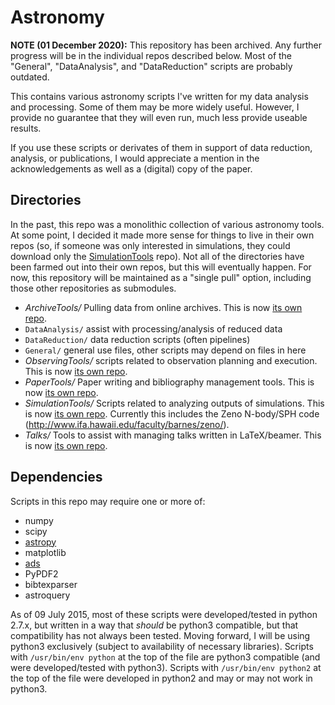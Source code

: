 # Astronomy

**NOTE (01 December 2020):** This repository has been archived. Any further progress will be in the individual repos described below. Most of the "General", "DataAnalysis", and "DataReduction" scripts are probably outdated.

This contains various astronomy scripts I've written for my data analysis and processing.
Some of them may be more widely useful.
However, I provide no guarantee that they will even run, much less provide useable results.

If you use these scripts or derivates of them in support of data reduction, analysis, or publications, I would appreciate a mention in the acknowledgements as well as a (digital) copy of the paper.

## Directories

In the past, this repo was a monolithic collection of various astronomy tools.
At some point, I decided it made more sense for things to live in their own repos (so, if someone was only interested in simulations, they could download only the [SimulationTools](https://github.com/privong/SimulationTools) repo).
Not all of the directories have been farmed out into their own repos, but this will eventually happen.
For now, this repository will be maintained as a "single pull" option, including those other repositories as submodules.

* *ArchiveTools/*		Pulling data from online archives. This is now [its own repo](https://github.com/privong/ArchiveTools).
* `DataAnalysis/`		assist with processing/analysis of reduced data
* `DataReduction/`		data reduction scripts (often pipelines)
* `General/`		general use files, other scripts may depend on files in here
* *ObservingTools/*		scripts related to observation planning and execution. This is now [its own repo](https://github.com/privong/ObservingTools).
* *PaperTools/*			Paper writing and bibliography management tools. This is now [its own repo](https://github.com/privong/PaperTools).
* *SimulationTools/*	Scripts related to analyzing outputs of simulations. This is now [its own repo](https://github.com/privong/SimulationTools). Currently this includes the Zeno N-body/SPH code (http://www.ifa.hawaii.edu/faculty/barnes/zeno/).
* *Talks/*			Tools to assist with managing talks written in LaTeX/beamer. This is now [its own repo](https://github.com/privong/TalkTools).

## Dependencies

Scripts in this repo may require one or more of:

* numpy
* scipy
* [astropy](http://www.astropy.org)
* matplotlib
* [ads](https://github.com/andycasey/ads)
* PyPDF2
* bibtexparser
* astroquery

As of 09 July 2015, most of these scripts were developed/tested in python 2.7.x, but written in a way that _should_ be python3 compatible, but that compatibility has not always been tested.
Moving forward, I will be using python3 exclusively (subject to availability of necessary libraries).
Scripts with `/usr/bin/env python` at the top of the file are python3 compatible (and were developed/tested with python3).
Scripts with `/usr/bin/env python2` at the top of the file were developed in python2 and may or may not work in python3.
